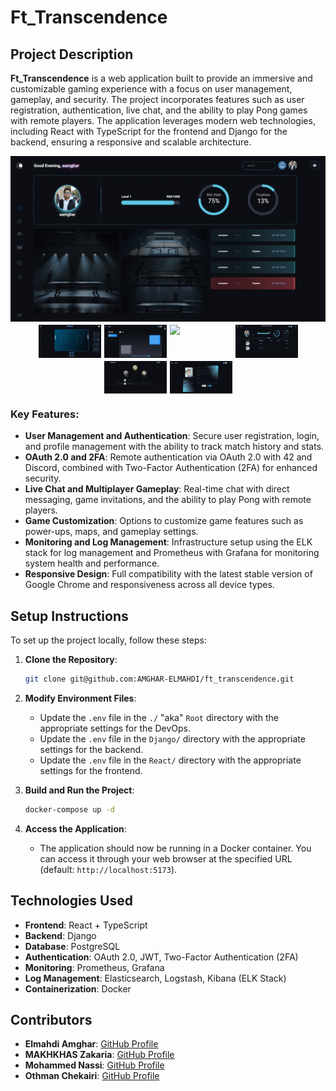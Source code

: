 # Ft_Transcendence

## Project Description

**Ft_Transcendence** is a web application built to provide an immersive and customizable gaming experience with a focus on user management, gameplay, and security. The project incorporates features such as user registration, authentication, live chat, and the ability to play Pong games with remote players. The application leverages modern web technologies, including React with TypeScript for the frontend and Django for the backend, ensuring a responsive and scalable architecture.

<div style="display: flex; justify-content: center; flex-wrap: wrap; gap: 5px;">
    <img src="./Images/Home.png" width="100%" />
    <img src="./Images/Game.png" width="100" />
    <img src="./Images/Chat.png" width="100" />
    <img src="./Images/Shop.png" width="100" />
    <img src="./Images/Profile.png" width="100" />
    <img src="./Images/Leaderboard.png" width="100" />
    <img src="./Images/Settings.png" width="100" />
</div>

### Key Features:

- **User Management and Authentication**: Secure user registration, login, and profile management with the ability to track match history and stats.
- **OAuth 2.0 and 2FA**: Remote authentication via OAuth 2.0 with 42 and Discord, combined with Two-Factor Authentication (2FA) for enhanced security.
- **Live Chat and Multiplayer Gameplay**: Real-time chat with direct messaging, game invitations, and the ability to play Pong with remote players.
- **Game Customization**: Options to customize game features such as power-ups, maps, and gameplay settings.
- **Monitoring and Log Management**: Infrastructure setup using the ELK stack for log management and Prometheus with Grafana for monitoring system health and performance.
- **Responsive Design**: Full compatibility with the latest stable version of Google Chrome and responsiveness across all device types.

## Setup Instructions

To set up the project locally, follow these steps:

1. **Clone the Repository**:

   ```bash
   git clone git@github.com:AMGHAR-ELMAHDI/ft_transcendence.git
   ```

2. **Modify Environment Files**:

   - Update the `.env` file in the `./` "aka" `Root` directory with the appropriate settings for the DevOps.
   - Update the `.env` file in the `Django/` directory with the appropriate settings for the backend.
   - Update the `.env` file in the `React/` directory with the appropriate settings for the frontend.

3. **Build and Run the Project**:

   ```bash
   docker-compose up -d
   ```

4. **Access the Application**:
   - The application should now be running in a Docker container. You can access it through your web browser at the specified URL (default: `http://localhost:5173`).

## Technologies Used

- **Frontend**: React + TypeScript
- **Backend**: Django
- **Database**: PostgreSQL
- **Authentication**: OAuth 2.0, JWT, Two-Factor Authentication (2FA)
- **Monitoring**: Prometheus, Grafana
- **Log Management**: Elasticsearch, Logstash, Kibana (ELK Stack)
- **Containerization**: Docker

## Contributors

- **Elmahdi Amghar**: [GitHub Profile](https://github.com/AMGHAR-ELMAHDI)
- **MAKHKHAS Zakaria**: [GitHub Profile](https://github.com/zmakhkha)
- **Mohammed Nassi**: [GitHub Profile](https://github.com/moenassi)
- **Othman Chekairi**: [GitHub Profile](https://github.com/othchek)
